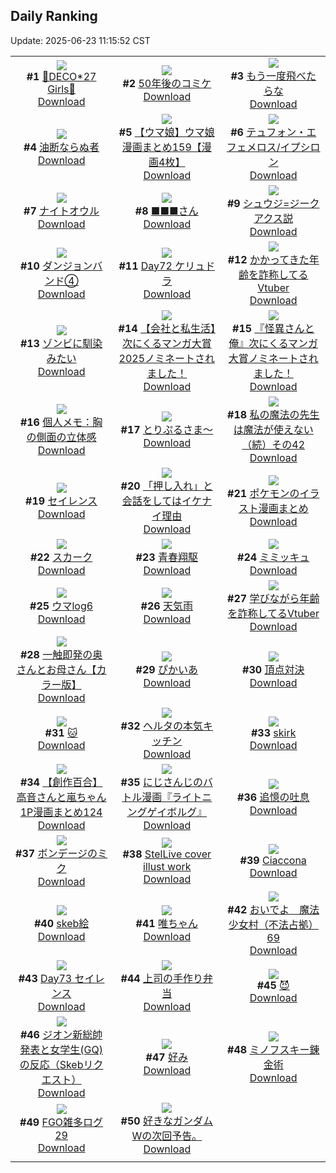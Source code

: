 ## Daily Ranking
Update: 2025-06-23 11:15:52 CST

|      |      |      |
| :----: | :----: | :----: |
| ![](https://i.pixiv.re/c/240x480/img-master/img/2025/06/20/00/00/12/131749513_p0_master1200.jpg)<br>**#1** [💜DECO*27 Girls🩷](https://www.pixiv.net/artworks/131749513)<br>[Download](https://i.pixiv.re/img-original/img/2025/06/20/00/00/12/131749513_p0.jpg) | ![](https://i.pixiv.re/c/240x480/img-master/img/2025/06/22/03/58/06/131799736_p0_master1200.jpg)<br>**#2** [50年後のコミケ](https://www.pixiv.net/artworks/131799736)<br>[Download](https://i.pixiv.re/img-original/img/2025/06/22/03/58/06/131799736_p0.jpg) | ![](https://i.pixiv.re/c/240x480/img-master/img/2025/06/20/07/30/04/131758416_p0_master1200.jpg)<br>**#3** [もう一度飛べたらな](https://www.pixiv.net/artworks/131758416)<br>[Download](https://i.pixiv.re/img-original/img/2025/06/20/07/30/04/131758416_p0.jpg) |
| ![](https://i.pixiv.re/c/240x480/img-master/img/2025/06/20/19/40/27/131773585_p0_master1200.jpg)<br>**#4** [油断ならぬ者](https://www.pixiv.net/artworks/131773585)<br>[Download](https://i.pixiv.re/img-original/img/2025/06/20/19/40/27/131773585_p0.jpg) | ![](https://i.pixiv.re/c/240x480/img-master/img/2025/06/20/00/00/31/131749649_p0_master1200.jpg)<br>**#5** [【ウマ娘】ウマ娘漫画まとめ159【漫画4枚】](https://www.pixiv.net/artworks/131749649)<br>[Download](https://i.pixiv.re/img-original/img/2025/06/20/00/00/31/131749649_p0.jpg) | ![](https://i.pixiv.re/c/240x480/img-master/img/2025/06/20/00/00/22/131749597_p0_master1200.jpg)<br>**#6** [テュフォン・エフェメロス/イプシロン](https://www.pixiv.net/artworks/131749597)<br>[Download](https://i.pixiv.re/img-original/img/2025/06/20/00/00/22/131749597_p0.jpg) |
| ![](https://i.pixiv.re/c/240x480/img-master/img/2025/06/20/07/02/14/131757972_p0_master1200.jpg)<br>**#7** [ナイトオウル](https://www.pixiv.net/artworks/131757972)<br>[Download](https://i.pixiv.re/img-original/img/2025/06/20/07/02/14/131757972_p0.jpg) | ![](https://i.pixiv.re/c/240x480/img-master/img/2025/06/20/11/12/32/131761930_p0_master1200.jpg)<br>**#8** [■■■さん](https://www.pixiv.net/artworks/131761930)<br>[Download](https://i.pixiv.re/img-original/img/2025/06/20/11/12/32/131761930_p0.jpg) | ![](https://i.pixiv.re/c/240x480/img-master/img/2025/06/20/00/00/03/131749449_p0_master1200.jpg)<br>**#9** [シュウジ=ジークアクス説](https://www.pixiv.net/artworks/131749449)<br>[Download](https://i.pixiv.re/img-original/img/2025/06/20/00/00/03/131749449_p0.png) |
| ![](https://i.pixiv.re/c/240x480/img-master/img/2025/06/21/13/34/23/131802074_p0_master1200.jpg)<br>**#10** [ダンジョンバンド④](https://www.pixiv.net/artworks/131802074)<br>[Download](https://i.pixiv.re/img-original/img/2025/06/21/13/34/23/131802074_p0.jpg) | ![](https://i.pixiv.re/c/240x480/img-master/img/2025/06/20/00/00/18/131749572_p0_master1200.jpg)<br>**#11** [Day72 ケリュドラ](https://www.pixiv.net/artworks/131749572)<br>[Download](https://i.pixiv.re/img-original/img/2025/06/20/00/00/18/131749572_p0.jpg) | ![](https://i.pixiv.re/c/240x480/img-master/img/2025/06/20/21/11/42/131777410_p0_master1200.jpg)<br>**#12** [かかってきた年齢を詐称してるVtuber](https://www.pixiv.net/artworks/131777410)<br>[Download](https://i.pixiv.re/img-original/img/2025/06/20/21/11/42/131777410_p0.jpg) |
| ![](https://i.pixiv.re/c/240x480/img-master/img/2025/06/21/01/43/58/131788382_p0_master1200.jpg)<br>**#13** [ゾンビに馴染みたい](https://www.pixiv.net/artworks/131788382)<br>[Download](https://i.pixiv.re/img-original/img/2025/06/21/01/43/58/131788382_p0.png) | ![](https://i.pixiv.re/c/240x480/img-master/img/2025/06/20/11/30/02/131762204_p0_master1200.jpg)<br>**#14** [【会社と私生活】次にくるマンガ大賞2025ノミネートされました！](https://www.pixiv.net/artworks/131762204)<br>[Download](https://i.pixiv.re/img-original/img/2025/06/20/11/30/02/131762204_p0.jpg) | ![](https://i.pixiv.re/c/240x480/img-master/img/2025/06/20/20/34/36/131775663_p0_master1200.jpg)<br>**#15** [『怪異さんと俺』次にくるマンガ大賞ノミネートされました！](https://www.pixiv.net/artworks/131775663)<br>[Download](https://i.pixiv.re/img-original/img/2025/06/20/20/34/36/131775663_p0.jpg) |
| ![](https://i.pixiv.re/c/240x480/img-master/img/2025/06/21/06/00/07/131792596_p0_master1200.jpg)<br>**#16** [個人メモ：胸の側面の立体感](https://www.pixiv.net/artworks/131792596)<br>[Download](https://i.pixiv.re/img-original/img/2025/06/21/06/00/07/131792596_p0.jpg) | ![](https://i.pixiv.re/c/240x480/img-master/img/2025/06/21/00/18/56/131785540_p0_master1200.jpg)<br>**#17** [とりぷるさま〜](https://www.pixiv.net/artworks/131785540)<br>[Download](https://i.pixiv.re/img-original/img/2025/06/21/00/18/56/131785540_p0.png) | ![](https://i.pixiv.re/c/240x480/img-master/img/2025/06/21/00/01/10/131784599_p0_master1200.jpg)<br>**#18** [私の魔法の先生は魔法が使えない（続）その42](https://www.pixiv.net/artworks/131784599)<br>[Download](https://i.pixiv.re/img-original/img/2025/06/21/00/01/10/131784599_p0.jpg) |
| ![](https://i.pixiv.re/c/240x480/img-master/img/2025/06/20/03/36/00/131755203_p0_master1200.jpg)<br>**#19** [セイレンス](https://www.pixiv.net/artworks/131755203)<br>[Download](https://i.pixiv.re/img-original/img/2025/06/20/03/36/00/131755203_p0.jpg) | ![](https://i.pixiv.re/c/240x480/img-master/img/2025/06/21/12/11/16/131800103_p0_master1200.jpg)<br>**#20** [「押し入れ」と会話をしてはイケナイ理由](https://www.pixiv.net/artworks/131800103)<br>[Download](https://i.pixiv.re/img-original/img/2025/06/21/12/11/16/131800103_p0.jpg) | ![](https://i.pixiv.re/c/240x480/img-master/img/2025/06/20/00/01/03/131749768_p0_master1200.jpg)<br>**#21** [ポケモンのイラスト漫画まとめ](https://www.pixiv.net/artworks/131749768)<br>[Download](https://i.pixiv.re/img-original/img/2025/06/20/00/01/03/131749768_p0.jpg) |
| ![](https://i.pixiv.re/c/240x480/img-master/img/2025/06/20/13/57/00/131765057_p0_master1200.jpg)<br>**#22** [スカーク](https://www.pixiv.net/artworks/131765057)<br>[Download](https://i.pixiv.re/img-original/img/2025/06/20/13/57/00/131765057_p0.jpg) | ![](https://i.pixiv.re/c/240x480/img-master/img/2025/06/20/19/36/17/131773449_p0_master1200.jpg)<br>**#23** [青春翔駆](https://www.pixiv.net/artworks/131773449)<br>[Download](https://i.pixiv.re/img-original/img/2025/06/20/19/36/17/131773449_p0.jpg) | ![](https://i.pixiv.re/c/240x480/img-master/img/2025/06/20/22/22/25/131780399_p0_master1200.jpg)<br>**#24** [ミミッキュ](https://www.pixiv.net/artworks/131780399)<br>[Download](https://i.pixiv.re/img-original/img/2025/06/20/22/22/25/131780399_p0.png) |
| ![](https://i.pixiv.re/c/240x480/img-master/img/2025/06/20/09/36/10/131760405_p0_master1200.jpg)<br>**#25** [ウマlog6](https://www.pixiv.net/artworks/131760405)<br>[Download](https://i.pixiv.re/img-original/img/2025/06/20/09/36/10/131760405_p0.jpg) | ![](https://i.pixiv.re/c/240x480/img-master/img/2025/06/20/00/19/14/131750649_p0_master1200.jpg)<br>**#26** [天気雨](https://www.pixiv.net/artworks/131750649)<br>[Download](https://i.pixiv.re/img-original/img/2025/06/20/00/19/14/131750649_p0.jpg) | ![](https://i.pixiv.re/c/240x480/img-master/img/2025/06/21/21/10/39/131816786_p0_master1200.jpg)<br>**#27** [学びながら年齢を詐称してるVtuber](https://www.pixiv.net/artworks/131816786)<br>[Download](https://i.pixiv.re/img-original/img/2025/06/21/21/10/39/131816786_p0.png) |
| ![](https://i.pixiv.re/c/240x480/img-master/img/2025/06/20/00/03/40/131750030_p0_master1200.jpg)<br>**#28** [一触即発の奥さんとお母さん【カラー版】](https://www.pixiv.net/artworks/131750030)<br>[Download](https://i.pixiv.re/img-original/img/2025/06/20/00/03/40/131750030_p0.jpg) | ![](https://i.pixiv.re/c/240x480/img-master/img/2025/06/21/12/10/14/131800079_p0_master1200.jpg)<br>**#29** [ぴかいあ](https://www.pixiv.net/artworks/131800079)<br>[Download](https://i.pixiv.re/img-original/img/2025/06/21/12/10/14/131800079_p0.png) | ![](https://i.pixiv.re/c/240x480/img-master/img/2025/06/20/00/00/19/131749583_p0_master1200.jpg)<br>**#30** [頂点対決](https://www.pixiv.net/artworks/131749583)<br>[Download](https://i.pixiv.re/img-original/img/2025/06/20/00/00/19/131749583_p0.jpg) |
| ![](https://i.pixiv.re/c/240x480/img-master/img/2025/06/20/18/35/19/131771361_p0_master1200.jpg)<br>**#31** [🐱](https://www.pixiv.net/artworks/131771361)<br>[Download](https://i.pixiv.re/img-original/img/2025/06/20/18/35/19/131771361_p0.jpg) | ![](https://i.pixiv.re/c/240x480/img-master/img/2025/06/21/20/45/13/131815462_p0_master1200.jpg)<br>**#32** [ヘルタの本気キッチン](https://www.pixiv.net/artworks/131815462)<br>[Download](https://i.pixiv.re/img-original/img/2025/06/21/20/45/13/131815462_p0.jpg) | ![](https://i.pixiv.re/c/240x480/img-master/img/2025/06/21/01/26/25/131787908_p0_master1200.jpg)<br>**#33** [skirk](https://www.pixiv.net/artworks/131787908)<br>[Download](https://i.pixiv.re/img-original/img/2025/06/21/01/26/25/131787908_p0.png) |
| ![](https://i.pixiv.re/c/240x480/img-master/img/2025/06/21/00/01/11/131784601_p0_master1200.jpg)<br>**#34** [【創作百合】高音さんと嵐ちゃん1P漫画まとめ124](https://www.pixiv.net/artworks/131784601)<br>[Download](https://i.pixiv.re/img-original/img/2025/06/21/00/01/11/131784601_p0.jpg) | ![](https://i.pixiv.re/c/240x480/img-master/img/2025/06/21/21/31/28/131817707_p0_master1200.jpg)<br>**#35** [にじさんじのバトル漫画『ライトニングゲイボルグ』](https://www.pixiv.net/artworks/131817707)<br>[Download](https://i.pixiv.re/img-original/img/2025/06/21/21/31/28/131817707_p0.jpg) | ![](https://i.pixiv.re/c/240x480/img-master/img/2025/06/20/00/00/13/131749529_p0_master1200.jpg)<br>**#36** [追憶の吐息](https://www.pixiv.net/artworks/131749529)<br>[Download](https://i.pixiv.re/img-original/img/2025/06/20/00/00/13/131749529_p0.jpg) |
| ![](https://i.pixiv.re/c/240x480/img-master/img/2025/06/21/00/00/22/131784405_p0_master1200.jpg)<br>**#37** [ボンデージのミク](https://www.pixiv.net/artworks/131784405)<br>[Download](https://i.pixiv.re/img-original/img/2025/06/21/00/00/22/131784405_p0.png) | ![](https://i.pixiv.re/c/240x480/img-master/img/2025/06/21/01/28/15/131787968_p0_master1200.jpg)<br>**#38** [StelLive cover illust work](https://www.pixiv.net/artworks/131787968)<br>[Download](https://i.pixiv.re/img-original/img/2025/06/21/01/28/15/131787968_p0.png) | ![](https://i.pixiv.re/c/240x480/img-master/img/2025/06/21/01/25/43/131787884_p0_master1200.jpg)<br>**#39** [Ciaccona](https://www.pixiv.net/artworks/131787884)<br>[Download](https://i.pixiv.re/img-original/img/2025/06/21/01/25/43/131787884_p0.png) |
| ![](https://i.pixiv.re/c/240x480/img-master/img/2025/06/20/22/52/43/131781544_p0_master1200.jpg)<br>**#40** [skeb絵](https://www.pixiv.net/artworks/131781544)<br>[Download](https://i.pixiv.re/img-original/img/2025/06/20/22/52/43/131781544_p0.png) | ![](https://i.pixiv.re/c/240x480/img-master/img/2025/06/21/00/03/06/131784819_p0_master1200.jpg)<br>**#41** [唯ちゃん](https://www.pixiv.net/artworks/131784819)<br>[Download](https://i.pixiv.re/img-original/img/2025/06/21/00/03/06/131784819_p0.png) | ![](https://i.pixiv.re/c/240x480/img-master/img/2025/06/21/12/00/30/131799719_p0_master1200.jpg)<br>**#42** [おいでよ　魔法少女村（不法占拠）69](https://www.pixiv.net/artworks/131799719)<br>[Download](https://i.pixiv.re/img-original/img/2025/06/21/12/00/30/131799719_p0.png) |
| ![](https://i.pixiv.re/c/240x480/img-master/img/2025/06/21/03/33/42/131790586_p0_master1200.jpg)<br>**#43** [Day73 セイレンス](https://www.pixiv.net/artworks/131790586)<br>[Download](https://i.pixiv.re/img-original/img/2025/06/21/03/33/42/131790586_p0.jpg) | ![](https://i.pixiv.re/c/240x480/img-master/img/2025/06/21/00/00/20/131784389_p0_master1200.jpg)<br>**#44** [上司の手作り弁当](https://www.pixiv.net/artworks/131784389)<br>[Download](https://i.pixiv.re/img-original/img/2025/06/21/00/00/20/131784389_p0.jpg) | ![](https://i.pixiv.re/c/240x480/img-master/img/2025/06/20/00/00/14/131749539_p0_master1200.jpg)<br>**#45** [😈](https://www.pixiv.net/artworks/131749539)<br>[Download](https://i.pixiv.re/img-original/img/2025/06/20/00/00/14/131749539_p0.png) |
| ![](https://i.pixiv.re/c/240x480/img-master/img/2025/06/20/07/18/28/131758243_p0_master1200.jpg)<br>**#46** [ジオン新総帥発表と女学生(GQ)の反応（Skebリクエスト）](https://www.pixiv.net/artworks/131758243)<br>[Download](https://i.pixiv.re/img-original/img/2025/06/20/07/18/28/131758243_p0.png) | ![](https://i.pixiv.re/c/240x480/img-master/img/2025/06/21/18/33/38/131810485_p0_master1200.jpg)<br>**#47** [好み](https://www.pixiv.net/artworks/131810485)<br>[Download](https://i.pixiv.re/img-original/img/2025/06/21/18/33/38/131810485_p0.jpg) | ![](https://i.pixiv.re/c/240x480/img-master/img/2025/06/20/08/07/49/131759058_p0_master1200.jpg)<br>**#48** [ミノフスキー錬金術](https://www.pixiv.net/artworks/131759058)<br>[Download](https://i.pixiv.re/img-original/img/2025/06/20/08/07/49/131759058_p0.jpg) |
| ![](https://i.pixiv.re/c/240x480/img-master/img/2025/06/21/16/05/10/131805974_p0_master1200.jpg)<br>**#49** [FGO雑多ログ29](https://www.pixiv.net/artworks/131805974)<br>[Download](https://i.pixiv.re/img-original/img/2025/06/21/16/05/10/131805974_p0.png) | ![](https://i.pixiv.re/c/240x480/img-master/img/2025/06/21/10/26/06/131797435_p0_master1200.jpg)<br>**#50** [好きなガンダムWの次回予告。](https://www.pixiv.net/artworks/131797435)<br>[Download](https://i.pixiv.re/img-original/img/2025/06/21/10/26/06/131797435_p0.jpg) |
|      |
